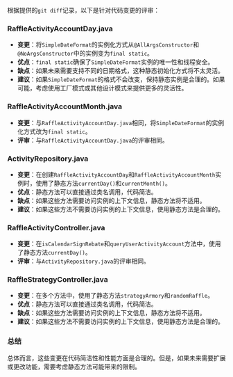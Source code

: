 根据提供的`git diff`记录，以下是针对代码变更的评审：

### RaffleActivityAccountDay.java
- **变更**：将`SimpleDateFormat`的实例化方式从`@AllArgsConstructor`和`@NoArgsConstructor`中的实例变为`final static`。
- **优点**：`final static`确保了`SimpleDateFormat`实例的唯一性和线程安全。
- **缺点**：如果未来需要支持不同的日期格式，这种静态初始化方式将不太灵活。
- **建议**：如果`SimpleDateFormat`的格式不会改变，保持静态实例是合理的。如果可能，考虑使用工厂模式或其他设计模式来提供更多的灵活性。

### RaffleActivityAccountMonth.java
- **变更**：与`RaffleActivityAccountDay.java`相同，将`SimpleDateFormat`的实例化方式改为`final static`。
- **评审**：与`RaffleActivityAccountDay.java`的评审相同。

### ActivityRepository.java
- **变更**：在创建`RaffleActivityAccountDay`和`RaffleActivityAccountMonth`实例时，使用了静态方法`currentDay()`和`currentMonth()`。
- **优点**：静态方法可以直接通过类名调用，代码简洁。
- **缺点**：如果这些方法需要访问实例的上下文信息，静态方法将不适用。
- **建议**：如果这些方法不需要访问实例的上下文信息，使用静态方法是合理的。

### RaffleActivityController.java
- **变更**：在`isCalendarSignRebate`和`queryUserActivityAccount`方法中，使用了静态方法`currentDay()`。
- **评审**：与`ActivityRepository.java`的评审相同。

### RaffleStrategyController.java
- **变更**：在多个方法中，使用了静态方法`strategyArmory`和`randomRaffle`。
- **优点**：静态方法可以直接通过类名调用，代码简洁。
- **缺点**：如果这些方法需要访问实例的上下文信息，静态方法将不适用。
- **建议**：如果这些方法不需要访问实例的上下文信息，使用静态方法是合理的。

### 总结
总体而言，这些变更在代码简洁性和性能方面是合理的。但是，如果未来需要扩展或更改功能，需要考虑静态方法可能带来的限制。